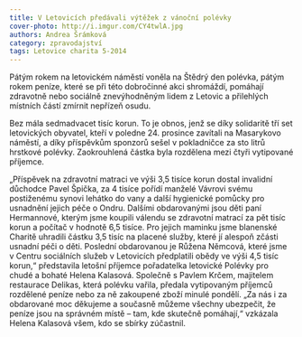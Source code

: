 ```yaml
---
title: V Letovicích předávali výtěžek z vánoční polévky
cover-photo: http://i.imgur.com/CY4twlA.jpg
authors: Andrea Šrámková
category: zpravodajství
tags: Letovice charita 5-2014
---
```


Pátým rokem na letovickém náměstí voněla na Štědrý den polévka, pátým rokem peníze, které se při této dobročinné akci shromáždí, pomáhají zdravotně nebo sociálně znevýhodněným lidem z Letovic a přilehlých místních částí zmírnit nepřízeň osudu.

Bez mála sedmadvacet tisíc korun. To je obnos, jenž se díky solidaritě tří set letovických obyvatel, kteří v poledne 24. prosince zavítali na Masarykovo náměstí, a díky příspěvkům sponzorů sešel v pokladničce za sto litrů hrstkové polévky. Zaokrouhlená částka byla rozdělena mezi čtyři vytipované příjemce.

„Příspěvek na zdravotní matraci ve výši 3,5 tisíce korun dostal invalidní důchodce Pavel Špička, za 4 tisíce pořídí manželé Vávrovi svému postiženému synovi lehátko do vany a další hygienické pomůcky pro usnadnění jejich péče o Ondru. Dalšími obdarovanými jsou děti paní Hermannové, kterým jsme koupili válendu se zdravotní matrací za pět tisíc korun a počítač v hodnotě 6,5 tisíce. Pro jejich maminku jsme blanenské Charitě uhradili částku 3,5 tisíc na placené služby, které jí alespoň zčásti usnadní péči o děti. Poslední obdarovanou je Růžena Němcová, které jsme v Centru sociálních služeb v Letovicích předplatili obědy ve výši 4,5 tisíc korun,“ představila letošní příjemce pořadatelka letovické Polévky pro chudé a bohaté Helena Kalasová. Společně s Pavlem Krčem, majitelem restaurace Delikas, která polévku vařila, předala vytipovaným příjemců rozdělené peníze nebo za ně zakoupené zboží minulé pondělí. „Za nás i za obdarované moc děkujeme a současně můžeme všechny ubezpečit, že peníze jsou na správném místě – tam, kde skutečně pomáhají,“ vzkázala Helena Kalasová všem, kdo se sbírky zúčastnil.